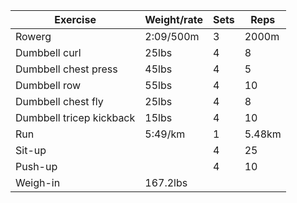 Exercise|Weight/rate|Sets|Reps
-|-|-|-
Rowerg|2:09/500m|3|2000m
Dumbbell curl|25lbs|4|8
Dumbbell chest press|45lbs|4|5
Dumbbell row|55lbs|4|10
Dumbbell chest fly|25lbs|4|8
Dumbbell tricep kickback|15lbs|4|10
Run|5:49/km|1|5.48km
Sit-up||4|25
Push-up||4|10
Weigh-in|167.2lbs||
